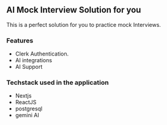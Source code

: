 ## AI Mock Interview Solution for you

This is a perfect solution for you to practice mock Interviews.

### Features

- Clerk Authentication.
- AI integrations
- AI Support

### Techstack used in the application

- Nextjs
- ReactJS
- postgresql
- gemini AI

